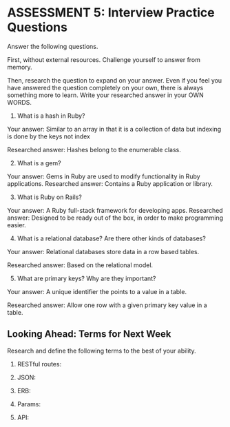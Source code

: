 # ASSESSMENT 5: Interview Practice Questions
Answer the following questions.

First, without external resources. Challenge yourself to answer from memory.

Then, research the question to expand on your answer. Even if you feel you have answered the question completely on your own, there is always something more to learn. Write your researched answer in your OWN WORDS.

1. What is a hash in Ruby?

  Your answer: Similar to an array in that it is a collection of data but indexing is done by the keys not index

  Researched answer: Hashes belong to the enumerable class.

2. What is a gem?

  Your answer: Gems in Ruby are used to modify functionality in Ruby applications.
  Researched answer:  Contains a Ruby application or library.



3. What is Ruby on Rails?

  Your answer: A Ruby full-stack framework for developing apps.
  Researched answer: Designed to be ready out of the box, in order to make programming easier. 



4. What is a relational database? Are there other kinds of databases?

  Your answer: Relational databases store data in a row based tables.

  Researched answer: Based on the relational model.



5. What are primary keys? Why are they important?

  Your answer: A unique identifier the points to a value in a table.

  Researched answer: Allow one row with a given primary key value in a table.



## Looking Ahead: Terms for Next Week
Research and define the following terms to the best of your ability.

1. RESTful routes:

2. JSON:

3. ERB:

4. Params:

5. API:
